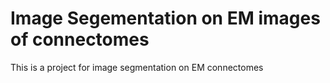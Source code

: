 # Image Segementation on EM images of connectomes
This is a project for image segmentation on EM connectomes
